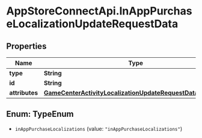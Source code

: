 # AppStoreConnectApi.InAppPurchaseLocalizationUpdateRequestData

## Properties

Name | Type | Description | Notes
------------ | ------------- | ------------- | -------------
**type** | **String** |  | 
**id** | **String** |  | 
**attributes** | [**GameCenterActivityLocalizationUpdateRequestDataAttributes**](GameCenterActivityLocalizationUpdateRequestDataAttributes.md) |  | [optional] 



## Enum: TypeEnum


* `inAppPurchaseLocalizations` (value: `"inAppPurchaseLocalizations"`)





